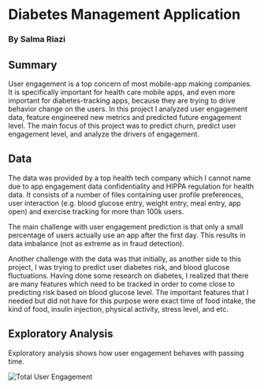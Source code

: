 # Diabetes Management Application
### By Salma Riazi

## Summary

User engagement is a top concern of most mobile-app making companies. It is specifically important for health care mobile apps, and even more important for diabetes-tracking apps, because they are trying to drive behavior change on the users. In this project I analyzed user engagement data, feature engineered new metrics
and predicted future engagement level. The main focus of this project was to predict churn, predict user engagement level, and analyze the drivers of engagement.

## Data

The data was provided by a top health tech company which I cannot name due to app engagement data confidentiality and HIPPA regulation for health data. It consists of a number of files containing user profile preferences, user interaction (e.g. blood glucose entry, weight entry, meal entry, app open) and exercise tracking for more than 100k users.

The main challenge with user engagement prediction is that only a small percentage of users actually use an app after the first day. This results in data imbalance (not as extreme as in fraud detection).

Another challenge with the data was that initially, as another side to this project, I was trying to predict user diabetes risk, and blood glucose fluctuations. Having done some research on diabetes, I realized that there are many features which  need to be tracked in order to come close to predicting risk based on blood glucose level. The important features that I needed but did not have for this purpose were exact time of food intake, the kind of food, insulin injection, physical activity, stress level, and etc.


## Exploratory Analysis

Exploratory analysis shows how user engagement behaves with passing time.

![Total User Engagement](https://github.com/salmariazi/predicting-seizures/blob/master/figures/interictal.png)
